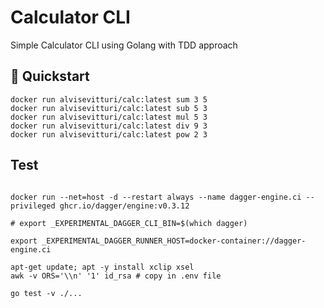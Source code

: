 # Calculator CLI

Simple Calculator CLI using Golang with TDD approach

## 🔰 Quickstart

```shell
docker run alvisevitturi/calc:latest sum 3 5
docker run alvisevitturi/calc:latest sub 5 3
docker run alvisevitturi/calc:latest mul 5 3
docker run alvisevitturi/calc:latest div 9 3
docker run alvisevitturi/calc:latest pow 2 3
```

## Test

```shell

docker run --net=host -d --restart always --name dagger-engine.ci --privileged ghcr.io/dagger/engine:v0.3.12

# export _EXPERIMENTAL_DAGGER_CLI_BIN=$(which dagger)

export _EXPERIMENTAL_DAGGER_RUNNER_HOST=docker-container://dagger-engine.ci

apt-get update; apt -y install xclip xsel
awk -v ORS='\\n' '1' id_rsa # copy in .env file

go test -v ./...
```
